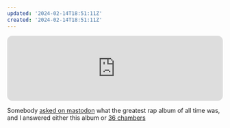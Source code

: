 ```yaml
---
updated: '2024-02-14T18:51:11Z'
created: '2024-02-14T18:51:11Z'
---
```

<iframe style="border-radius:12px" src="https://open.spotify.com/embed/album/3kEtdS2pH6hKcMU9Wioob1?utm_source=generator" width="100%" height="152" frameBorder="0" allowfullscreen="" allow="autoplay; clipboard-write; encrypted-media; fullscreen; picture-in-picture" loading="lazy"></iframe>

Somebody [asked on mastodon](https://allamaraine.io/@hisaac/111927344622405626) what the greatest rap album of all time was, and I answered either this album or [36 chambers](https://open.spotify.com/album/3tQd5mwBtVyxCoEo4htGAV?si=yX82orG_Q0el6_qlHZgC-Q)